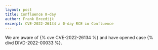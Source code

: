 ```yaml
---
layout: post
title: Confluence 0-day
author: Frank Breedijk
excerpt: CVE-2022-26134 a 0-day RCE in Confluence
---
```

We are aware of {% cve CVE-2022-26134 %} and have opened case {% divd DIVD-2022-00033 %}.